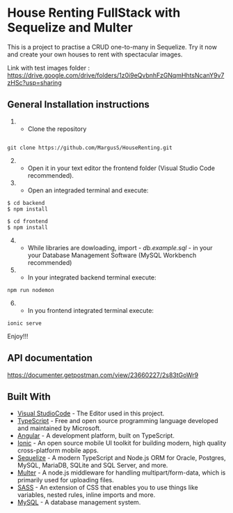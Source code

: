 # House Renting FullStack with Sequelize and Multer

This is a project to practise a CRUD one-to-many in Sequelize. 
Try it now and create your own houses to rent with spectacular images.

Link with test images folder : https://drive.google.com/drive/folders/1z0i9eQvbnhFzGNqmHhtsNcanY9v7zHSc?usp=sharing

## General Installation instructions

1. - Clone the repository 

```

git clone https://github.com/MargusS/HouseRenting.git

```

2. - Open it in your text editor the frontend folder (Visual Studio Code recommended).



3. - Open an integraded terminal and execute: 

```
$ cd backend
$ npm install

$ cd frontend
$ npm install

```

4. - While libraries are dowloading, import - *db.example.sql* - in your your Database Management Software (MySQL Workbench recommended)

5. - In your integrated backend terminal execute:

```
npm run nodemon

```

6. - In you frontend integrated terminal execute:

```
ionic serve

```

Enjoy!!!

## API documentation

https://documenter.getpostman.com/view/23660227/2s83tGoWr9



## Built With

* [Visual StudioCode](https://code.visualstudio.com/) - The Editor used in this project.
* [TypeScript](https://www.typescriptlang.org/) - Free and open source programming language developed and maintained by Microsoft.
* [Angular](https://angular.io/) - A development platform, built on TypeScript.
* [Ionic](https://ionicframework.com/) - An open source mobile UI toolkit for building modern, high quality cross-platform mobile apps.
* [Sequelize](https://sequelize.org/) - A modern TypeScript and Node.js ORM for Oracle, Postgres, MySQL, MariaDB, SQLite and SQL Server, and more. 
* [Multer](https://www.npmjs.com/package/multer) - A node.js middleware for handling multipart/form-data, which is primarily used for uploading files.  
* [SASS](https://sass-lang.com/) - An extension of CSS that enables you to use things like variables, nested rules, inline imports and more.
* [MySQL](https://dev.mysql.com/doc/refman/8.0/en/what-is-mysql.html) - A database management system.